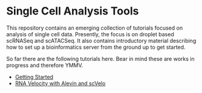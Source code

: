 # Single Cell Analysis Tools

This repository contains an emerging collection of tutorials focused on analysis
of single cell data. Presently, the focus is on droplet based scRNASeq and
scATACSeq. It also contains introductory material describing how to set up a
bioinformatics server from the ground up to get started.

So far there are the following tutorials here. Bear in mind these are works 
in progress and therefore YMMV.

* [Getting Started](https://vanandelinstitute.github.io/single_cell_analyses/setting_up_shop.html)
* [RNA Velocity with Alevin and scVelo](https://vanandelinstitute.github.io/single_cell_analyses/rnavel_alevin_scvelo.html)

